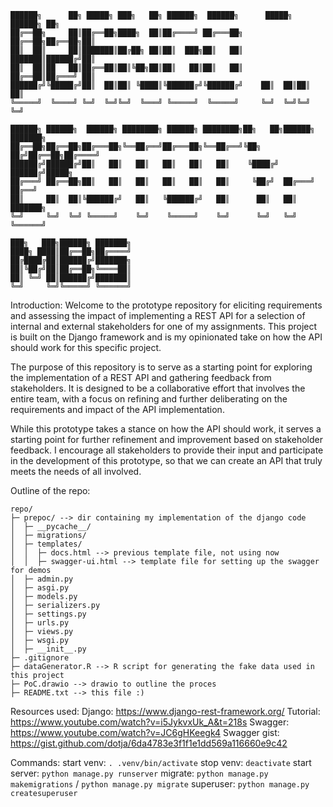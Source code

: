 
<!-- language: lang-none -->

    ██████╗      ██╗ █████╗ ███╗   ██╗ ██████╗  ██████╗      █████╗ ██████╗ ██╗  
    ██╔══██╗     ██║██╔══██╗████╗  ██║██╔════╝ ██╔═══██╗    ██╔══██╗██╔══██╗██║  
    ██║  ██║     ██║███████║██╔██╗ ██║██║  ███╗██║   ██║    ███████║██████╔╝██║  
    ██║  ██║██   ██║██╔══██║██║╚██╗██║██║   ██║██║   ██║    ██╔══██║██╔═══╝ ██║  
    ██████╔╝╚█████╔╝██║  ██║██║ ╚████║╚██████╔╝╚██████╔╝    ██║  ██║██║     ██║  
    ╚═════╝  ╚════╝ ╚═╝  ╚═╝╚═╝  ╚═══╝ ╚═════╝  ╚═════╝     ╚═╝  ╚═╝╚═╝     ╚═╝  
                                                                                 
    ██████╗ ██████╗  ██████╗ ████████╗ ██████╗ ████████╗██╗   ██╗██████╗ ███████╗
    ██╔══██╗██╔══██╗██╔═══██╗╚══██╔══╝██╔═══██╗╚══██╔══╝╚██╗ ██╔╝██╔══██╗██╔════╝
    ██████╔╝██████╔╝██║   ██║   ██║   ██║   ██║   ██║    ╚████╔╝ ██████╔╝█████╗  
    ██╔═══╝ ██╔══██╗██║   ██║   ██║   ██║   ██║   ██║     ╚██╔╝  ██╔═══╝ ██╔══╝  
    ██║     ██║  ██║╚██████╔╝   ██║   ╚██████╔╝   ██║      ██║   ██║     ███████╗
    ╚═╝     ╚═╝  ╚═╝ ╚═════╝    ╚═╝    ╚═════╝    ╚═╝      ╚═╝   ╚═╝     ╚══════╝
                                                                                 
    ███╗   ███╗██████╗ ███████╗                                                  
    ████╗ ████║██╔══██╗██╔════╝                                                  
    ██╔████╔██║██████╔╝███████╗                                                  
    ██║╚██╔╝██║██╔══██╗╚════██║                                                  
    ██║ ╚═╝ ██║██████╔╝███████║                                                  
    ╚═╝     ╚═╝╚═════╝ ╚══════╝                                                                                                       

Introduction:
Welcome to the prototype repository for eliciting requirements and assessing the impact of implementing a REST API for a selection of 
internal and external stakeholders for one of my assignments. This project is built on the Django framework and is my opinionated take 
on how the API should work for this specific project.

The purpose of this repository is to serve as a starting point for exploring the implementation of a REST API and gathering feedback from stakeholders. 
It is designed to be a collaborative effort that involves the entire team, with a focus on refining and further deliberating on the requirements and 
impact of the API implementation.

While this prototype takes a stance on how the API should work, it serves a starting point for further refinement and improvement based on 
stakeholder feedback. I encourage all stakeholders to provide their input and participate in the development of this prototype, so 
that we can create an API that truly meets the needs of all involved.

Outline of the repo:

<!-- language: lang-none -->
    repo/
    ├─ prepoc/ --> dir containing my implementation of the django code
    │  ├─ __pycache__/
    │  ├─ migrations/
    │  ├─ templates/
    │  │  ├─ docs.html --> previous template file, not using now
    │  │  ├─ swagger-ui.html --> template file for setting up the swagger for demos
    │  ├─ admin.py
    │  ├─ asgi.py
    │  ├─ models.py
    │  ├─ serializers.py
    │  ├─ settings.py
    │  ├─ urls.py
    │  ├─ views.py
    │  ├─ wsgi.py
    │  ├─ __init__.py
    ├─ .gitignore
    ├─ dataGenerator.R --> R script for generating the fake data used in this project
    ├─ PoC.drawio --> drawio to outline the proces
    ├─ README.txt --> this file :)

Resources used: 
Django: https://www.django-rest-framework.org/
Tutorial: https://www.youtube.com/watch?v=i5JykvxUk_A&t=218s
Swagger: https://www.youtube.com/watch?v=JC6gHKeegk4
Swagger gist: https://gist.github.com/dotja/6da4783e3f1f1e1dd569a116660e9c42


Commands:
start venv:   `. .venv/bin/activate`
stop venv:    `deactivate`
start server: `python manage.py runserver`
migrate:      `python manage.py makemigrations` / `python manage.py migrate`
superuser:    `python manage.py createsuperuser`



